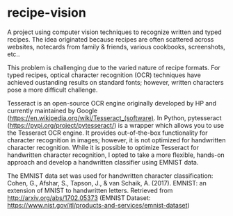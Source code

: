 # recipe-vision

A project using computer vision techniques to recognize written and typed recipes. The idea originated because recipes are often scattered across websites, notecards from family & friends, various cookbooks, screenshots, etc.. 

This problem is challenging due to the varied nature of recipe formats. For typed recipes, optical character recognition (OCR) techniques have achieved oustanding results on standard fonts; however, written characters pose a more difficult challenge. 

Tesseract is an open-source OCR engine originally developed by HP and currently maintained by Google (https://en.wikipedia.org/wiki/Tesseract_(software). In Python, pytesseract (https://pypi.org/project/pytesseract/) is a wrapper which allows you to use the Tesseract OCR engine. It provides out-of-the-box functionality for character recognition in images; however, it is not optimized for handwritten character recognition. While it is possible to optimize Tesseract for handwritten character recognition, I opted to take a more flexible, hands-on approach and develop a handwritten classifier using EMNIST data. 

The EMNIST data set was used for handwritten character classification: Cohen, G., Afshar, S., Tapson, J., & van Schaik, A. (2017). EMNIST: an extension of MNIST to handwritten letters. Retrieved from http://arxiv.org/abs/1702.05373 (EMNIST Dataset: https://www.nist.gov/itl/products-and-services/emnist-dataset) 
